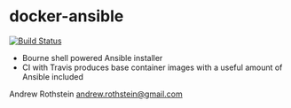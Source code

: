 docker-ansible
==============
[![Build Status](https://travis-ci.org/andrewrothstein/docker-ansible.svg?branch=master)](https://travis-ci.org/andrewrothstein/docker-ansible)

* Bourne shell powered Ansible installer
* CI with Travis produces base container images with a useful amount of Ansible included

Andrew Rothstein <andrew.rothstein@gmail.com>
